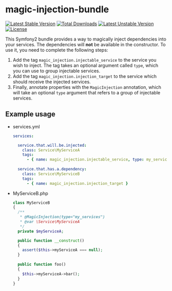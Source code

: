 magic-injection-bundle
======================
[![Latest Stable Version](http://poser.services.witches.io/ppokatilo/magic-injection-bundle/v/stable.svg)](https://packagist.org/packages/ppokatilo/magic-injection-bundle)
[![Total Downloads](http://poser.services.witches.io/ppokatilo/magic-injection-bundle/downloads.svg)](https://packagist.org/packages/ppokatilo/magic-injection-bundle)
[![Latest Unstable Version](http://poser.services.witches.io/ppokatilo/magic-injection-bundle/v/unstable.svg)](https://packagist.org/packages/ppokatilo/magic-injection-bundle)
[![License](http://poser.services.witches.io/ppokatilo/magic-injection-bundle/license.svg)](https://packagist.org/packages/ppokatilo/magic-injection-bundle)

This Symfony2 bundle provides a way to magically inject dependencies into your services. The dependencies
will **not** be available in the constructor. To use it, you need to complete the following steps:

1. Add the tag `magic_injection.injectable_service` to the service you wish to inject. The tag takes
an optional argument called `type`, which you can use to group injectable services.
2. Add the tag
`magic_injection.injection_target` to the service which should receive the injected services.
3. Finally, annotate properties with the `MagicInjection` annotation, which will take an optional `type`
argument that refers to a group of injectable services.

Example usage
-------------
* services.yml
  ```yaml
  services:
  
    service.that.will.be.injected:
      class: Service\MyServiceA
      tags:
        - { name: magic_injection.injectable_service, type: my_services }
        
    service.that.has.a.dependency:
      class: Service\MyServiceB
      tags:
        - { name: magic_injection.injection_target }
  ```
* MyServiceB.php
  ```php
  class MyServiceB
  {
    /**
     * @MagicInjection(type="my_services")
     * @var \Service\MyServiceA
     */
    private $myServiceA;
  
    public function __construct()
    {
      assert($this->myServiceA === null);
    }
    
    public function foo()
    {
      $this->myServiceA->bar();
    }
  }
  ```

